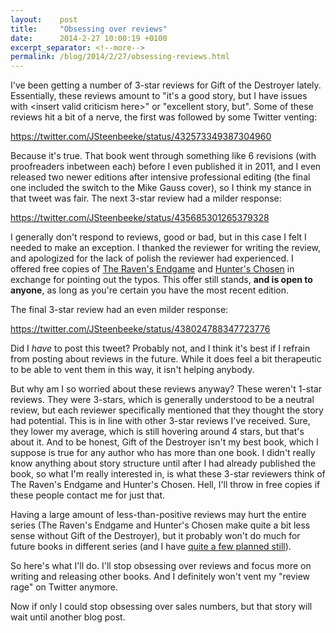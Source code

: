 ```yaml
---
layout:    post
title:     "Obsessing over reviews"
date:      2014-2-27 10:00:19 +0100
excerpt_separator: <!--more-->
permalink: /blog/2014/2/27/obsessing-reviews.html
---
```


I've been getting a number of 3-star reviews for Gift of the Destroyer lately. Essentially, these reviews amount to &quot;it's a good story, but I have issues with &lt;insert valid criticism here&gt;&quot; or &quot;excellent story, but&quot;. Some of these reviews hit a bit of a nerve, the first was followed by some Twitter venting:

<!--more-->
https://twitter.com/JSteenbeeke/status/432573349387304960

Because it's true. That book went through something like 6 revisions (with proofreaders inbetween each) before I even published it in 2011, and I even released two newer editions after intensive professional editing (the final one included the switch to the Mike Gauss cover), so I think my stance in that tweet was fair. The next 3-star review had a milder response:

https://twitter.com/JSteenbeeke/status/435685301265379328

I generally don't respond to reviews, good or bad, but in this case I felt I needed to make an exception. I thanked the reviewer for writing the review, and apologized for the lack of polish the reviewer had experienced. I offered free copies of [The Raven's Endgame](https://www.jeroensteenbeeke.nl/ravens-endgame/) and [Hunter's Chosen](https://www.jeroensteenbeeke.nl/hunters-chosen/) in exchange for pointing out the typos. This offer still stands, **and is open to anyone**, as long as you're certain you have the most recent edition.

The final 3-star review had an even milder response:

https://twitter.com/JSteenbeeke/status/438024788347723776

Did I *have* to post this tweet? Probably not, and I think it's best if I refrain from posting about reviews in the future. While it does feel a bit therapeutic to be able to vent them in this way, it isn't helping anybody.

But why am I so worried about these reviews anyway? These weren't 1-star reviews. They were 3-stars, which is generally understood to be a neutral review, but each reviewer specifically mentioned that they thought the story had potential. This is in line with other 3-star reviews I've received. Sure, they lower my average, which is still hovering around 4 stars, but that's about it. And to be honest, Gift of the Destroyer isn't my best book, which I suppose is true for any author who has more than one book. I didn't really know anything about story structure until after I had already published the book, so what I'm really interested in, is what these 3-star reviewers think of The Raven's Endgame and Hunter's Chosen. Hell, I'll throw in free copies if these people contact me for just that.

Having a large amount of less-than-positive reviews may hurt the entire series (The Raven's Endgame and Hunter's Chosen make quite a bit less sense without Gift of the Destroyer), but it probably won't do much for future books in different series (and I have [quite a few planned still](https://www.jeroensteenbeeke.nl/note-current-projects/)).

So here's what I'll do. I'll stop obsessing over reviews and focus more on writing and releasing other books. And I definitely won't vent my &quot;review rage&quot; on Twitter anymore.

Now if only I could stop obsessing over sales numbers, but that story will wait until another blog post.